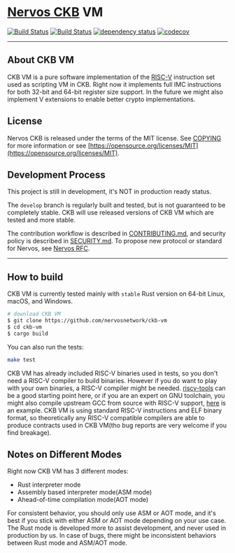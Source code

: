 # [Nervos CKB](https://nervos.org) VM

[![Build Status](https://travis-ci.com/nervosnetwork/ckb-vm.svg?branch=master)](https://travis-ci.com/nervosnetwork/ckb-vm)
[![Build Status](https://dev.azure.com/nervosnetwork/ckb-vm/_apis/build/status/nervosnetwork.ckb-vm?branchName=develop)](https://dev.azure.com/nervosnetwork/ckb-vm/_build/latest?definitionId=10&branchName=develop)
[![dependency status](https://deps.rs/repo/github/nervosnetwork/ckb-vm/status.svg)](https://deps.rs/repo/github/nervosnetwork/ckb-vm)
[![codecov](https://codecov.io/gh/nervosnetwork/ckb-vm/branch/develop/graph/badge.svg)](https://codecov.io/gh/nervosnetwork/ckb-vm)

---

## About CKB VM

CKB VM is a pure software implementation of the [RISC-V](https://riscv.org/) instruction set used as scripting VM in CKB. Right now it implements full IMC instructions for both 32-bit and 64-bit register size support. In the future we might also implement V extensions to enable better crypto implementations.

## License

Nervos CKB is released under the terms of the MIT license. See [COPYING](COPYING) for more information or see [https://opensource.org/licenses/MIT](https://opensource.org/licenses/MIT).

## Development Process

This project is still in development, it's NOT in production ready status.

The `develop` branch is regularly built and tested, but is not guaranteed to be completely stable. CKB will use released versions of CKB VM which are tested and more stable.

The contribution workflow is described in [CONTRIBUTING.md](CONTRIBUTING.md), and security policy is described in [SECURITY.md](SECURITY.md). To propose new protocol or standard for Nervos, see [Nervos RFC](https://github.com/nervosnetwork/rfcs).

---

## How to build

CKB VM is currently tested mainly with `stable` Rust version on 64-bit Linux, macOS, and Windows.

```bash
# download CKB VM
$ git clone https://github.com/nervosnetwork/ckb-vm
$ cd ckb-vm
$ cargo build
```

You can also run the tests:

```bash
make test
```

CKB VM has already included RISC-V binaries used in tests, so you don't need a RISC-V compiler to build binaries. However if you do want to play with your own binaries, a RISC-V compiler might be needed. [riscv-tools](https://github.com/riscv/riscv-tools) can be a good starting point here, or if you are an expert on GNU toolchain, you might also compile upstream GCC from source with RISC-V support, [here](./examples/is13.rs) is an example. CKB VM is using standard RISC-V instructions and ELF binary format, so theoretically any RISC-V compatible compilers are able to produce contracts used in CKB VM(tho bug reports are very welcome if you find breakage).

## Notes on Different Modes

Right now CKB VM has 3 different modes:

* Rust interpreter mode
* Assembly based interpreter mode(ASM mode)
* Ahead-of-time compilation mode(AOT mode)

For consistent behavior, you should only use ASM or AOT mode, and it's best if you stick with either ASM or AOT mode depending on your use case. The Rust mode is developed more to assist development, and never used in production by us. In case of bugs, there might be inconsistent behaviors between Rust mode and ASM/AOT mode.
